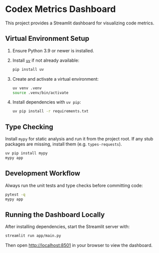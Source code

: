 # Codex Metrics Dashboard

This project provides a Streamlit dashboard for visualizing code metrics.

## Virtual Environment Setup

1. Ensure Python 3.9 or newer is installed.
2. Install [`uv`](https://github.com/astral-sh/uv) if not already available:

   ```bash
   pip install uv
   ```

3. Create and activate a virtual environment:

   ```bash
   uv venv .venv
   source .venv/bin/activate
   ```

4. Install dependencies with `uv pip`:

   ```bash
   uv pip install -r requirements.txt
   ```

## Type Checking

Install `mypy` for static analysis and run it from the project root. If any
stub packages are missing, install them (e.g. `types-requests`).

```bash
uv pip install mypy
mypy app
```

## Development Workflow

Always run the unit tests and type checks before committing code:

```bash
pytest -q
mypy app
```


## Running the Dashboard Locally

After installing dependencies, start the Streamlit server with:

```bash
streamlit run app/main.py
```

Then open <http://localhost:8501> in your browser to view the dashboard.

